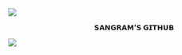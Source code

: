 
<img src="https://user-images.githubusercontent.com/73097560/115834477-dbab4500-a447-11eb-908a-139a6edaec5c.gif">

<p align="center">
<b> 𝗦𝗔𝗡𝗚𝗥𝗔𝗠'𝗦 𝗚𝗜𝗧𝗛𝗨𝗕 </b>
</p>
  
<img src="https://user-images.githubusercontent.com/73097560/115834477-dbab4500-a447-11eb-908a-139a6edaec5c.gif">
